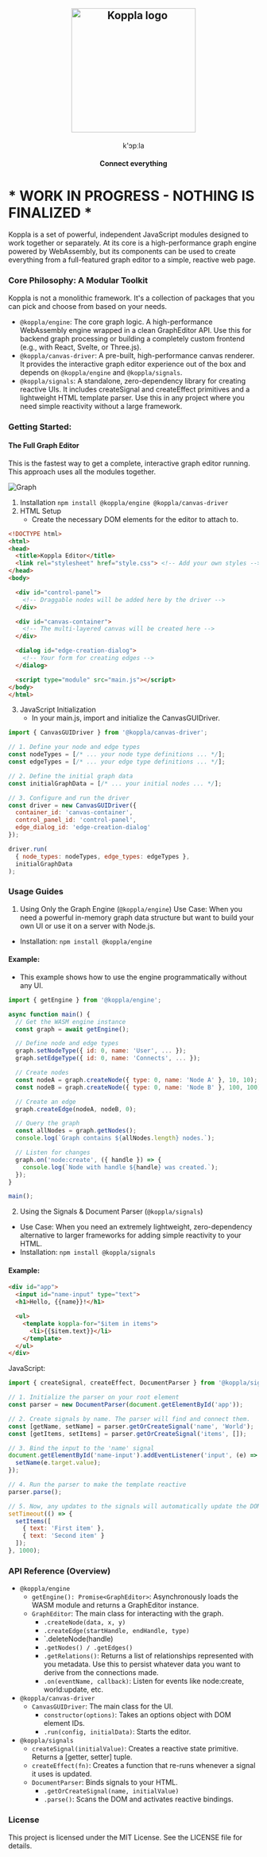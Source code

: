 <div align="center">
    <h2>
      <picture>
          <source media="(prefers-color-scheme: dark)" srcset="assets/koppla-logo.png">
          <img alt="Koppla logo" src="assets/koppla-logo-light.png" width="250">
        </picture>
    </h2>
</div>

<p align="center">k'ɔpːla</p>
<h4 align="center">Connect everything</h4>

# \* WORK IN PROGRESS - NOTHING IS FINALIZED \* #

Koppla is a set of powerful, independent JavaScript modules designed to work together or separately. At its core is a high-performance graph engine powered by WebAssembly, but its components can be used to create everything from a full-featured graph editor to a simple, reactive web page.

### Core Philosophy: A Modular Toolkit
Koppla is not a monolithic framework. It's a collection of packages that you can pick and choose from based on your needs.
- `@koppla/engine`: The core graph logic. A high-performance WebAssembly engine wrapped in a clean GraphEditor API. Use this for backend graph processing or building a completely custom frontend (e.g., with React, Svelte, or Three.js).
- `@koppla/canvas-driver`: A pre-built, high-performance canvas renderer. It provides the interactive graph editor experience out of the box and depends on `@koppla/engine` and `@koppla/signals`.
- `@koppla/signals`: A standalone, zero-dependency library for creating reactive UIs. It includes createSignal and createEffect primitives and a lightweight HTML template parser. Use this in any project where you need simple reactivity without a large framework.

### Getting Started: 
#### The Full Graph Editor
This is the fastest way to get a complete, interactive graph editor running. This approach uses all the modules together.

<picture>
    <img alt="Graph" src="assets/graph.png">
</picture>

1. Installation
`npm install @koppla/engine @koppla/canvas-driver`
2. HTML Setup
    - Create the necessary DOM elements for the editor to attach to.
``` html
<!DOCTYPE html>
<html>
<head>
  <title>Koppla Editor</title>
  <link rel="stylesheet" href="style.css"> <!-- Add your own styles -->
</head>
<body>

  <div id="control-panel">
    <!-- Draggable nodes will be added here by the driver -->
  </div>

  <div id="canvas-container">
    <!-- The multi-layered canvas will be created here -->
  </div>

  <dialog id="edge-creation-dialog">
    <!-- Your form for creating edges -->
  </dialog>

  <script type="module" src="main.js"></script>
</body>
</html>
```
3. JavaScript Initialization
    - In your main.js, import and initialize the CanvasGUIDriver.

``` javascript
import { CanvasGUIDriver } from '@koppla/canvas-driver';

// 1. Define your node and edge types
const nodeTypes = [/* ... your node type definitions ... */];
const edgeTypes = [/* ... your edge type definitions ... */];

// 2. Define the initial graph data
const initialGraphData = [/* ... your initial nodes ... */];

// 3. Configure and run the driver
const driver = new CanvasGUIDriver({
  container_id: 'canvas-container',
  control_panel_id: 'control-panel',
  edge_dialog_id: 'edge-creation-dialog'
});

driver.run(
  { node_types: nodeTypes, edge_types: edgeTypes },
  initialGraphData
);
```

### Usage Guides
1. Using Only the Graph Engine (`@koppla/engine`)
Use Case: When you need a powerful in-memory graph data structure but want to build your own UI or use it on a server with Node.js.

- Installation: `npm install @koppla/engine`

#### Example:
- This example shows how to use the engine programmatically without any UI.
```javascript
import { getEngine } from '@koppla/engine';

async function main() {
  // Get the WASM engine instance
  const graph = await getEngine();

  // Define node and edge types
  graph.setNodeType({ id: 0, name: 'User', ... });
  graph.setEdgeType({ id: 0, name: 'Connects', ... });

  // Create nodes
  const nodeA = graph.createNode({ type: 0, name: 'Node A' }, 10, 10);
  const nodeB = graph.createNode({ type: 0, name: 'Node B' }, 100, 100);

  // Create an edge
  graph.createEdge(nodeA, nodeB, 0);

  // Query the graph
  const allNodes = graph.getNodes();
  console.log(`Graph contains ${allNodes.length} nodes.`);

  // Listen for changes
  graph.on('node:create', ({ handle }) => {
    console.log(`Node with handle ${handle} was created.`);
  });
}

main();
```
2. Using the Signals & Document Parser (`@koppla/signals`)
- Use Case: When you need an extremely lightweight, zero-dependency alternative to larger frameworks for adding simple reactivity to your HTML.
- Installation: `npm install @koppla/signals`

#### Example:
``` html
<div id="app">
  <input id="name-input" type="text">
  <h1>Hello, {{name}}!</h1>

  <ul>
    <template koppla-for="$item in items">
      <li>{{$item.text}}</li>
    </template>
  </ul>
</div>
```
JavaScript:
``` javascript
import { createSignal, createEffect, DocumentParser } from '@koppla/signals';

// 1. Initialize the parser on your root element
const parser = new DocumentParser(document.getElementById('app'));

// 2. Create signals by name. The parser will find and connect them.
const [getName, setName] = parser.getOrCreateSignal('name', 'World');
const [getItems, setItems] = parser.getOrCreateSignal('items', []);

// 3. Bind the input to the 'name' signal
document.getElementById('name-input').addEventListener('input', (e) => {
  setName(e.target.value);
});

// 4. Run the parser to make the template reactive
parser.parse();

// 5. Now, any updates to the signals will automatically update the DOM
setTimeout(() => {
  setItems([
    { text: 'First item' },
    { text: 'Second item' }
  ]);
}, 1000);
```

### API Reference (Overview)
- `@koppla/engine`
    - `getEngine(): Promise<GraphEditor>`: Asynchronously loads the WASM module and returns a GraphEditor instance.
    - `GraphEditor`: The main class for interacting with the graph.
        - `.createNode(data, x, y)`
        - `.createEdge(startHandle, endHandle, type)`
        - `.deleteNode(handle)
        - `.getNodes() / .getEdges()`
        - `.getRelations()`: Returns a list of relationships represented with you metadata. Use this to persist whatever data you want to derive from the connections made.
        - `.on(eventName, callback)`: Listen for events like node:create, world:update, etc.
- `@koppla/canvas-driver`
    - `CanvasGUIDriver`: The main class for the UI.
        - `constructor(options)`: Takes an options object with DOM element IDs.
        - `.run(config, initialData)`: Starts the editor.
- `@koppla/signals`
    - `createSignal(initialValue)`: Creates a reactive state primitive. Returns a [getter, setter] tuple.
    - `createEffect(fn)`: Creates a function that re-runs whenever a signal it uses is updated.
    - `DocumentParser`: Binds signals to your HTML.
        - `.getOrCreateSignal(name, initialValue)`
        - `.parse()`: Scans the DOM and activates reactive bindings.

### License
This project is licensed under the MIT License. See the LICENSE file for details.
